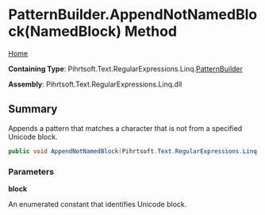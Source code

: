 # PatternBuilder\.AppendNotNamedBlock\(NamedBlock\) Method

[Home](../../../../../../README.md)

**Containing Type**: Pihrtsoft\.Text\.RegularExpressions\.Linq\.[PatternBuilder](../README.md)

**Assembly**: Pihrtsoft\.Text\.RegularExpressions\.Linq\.dll

## Summary

Appends a pattern that matches a character that is not from a specified Unicode block\.

```csharp
public void AppendNotNamedBlock(Pihrtsoft.Text.RegularExpressions.Linq.NamedBlock block)
```

### Parameters

**block**

An enumerated constant that identifies Unicode block\.